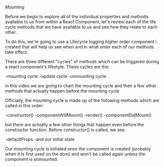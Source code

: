 *Mounting*

Before we begin to explore all of the individual properties and methods available to us from within a React Component, let's review each of the life cycle methods that we have available to us and see how they relate to each other.

To do this, we're going to use a Lifecycle logging higher order component i created that will help us see when and in what order each of our methods take effect.

There are three different "cycles" of methods which can be triggered during a react component's lifestyle. These cycles are the:

-mounting cycle
-update cycle
-unmounting cycle

in this video we are going to chart the mounting cycle and then a few other methods that actually happen before the mounting cycle

Officially, the mounting cycle is made up of the following methods which are called in this order:

-constructor()
-componentWillMount()
-render()
-componentDidMount()

but there are actually a few other things that happen even before the constructor function. Before constructor() is called, we see:

-defaultProps
-and our initial state


Our mounting cycle is initiated once the component is created (probably when it is first used on the dom) and won't be called again unless the component is unmounted.

